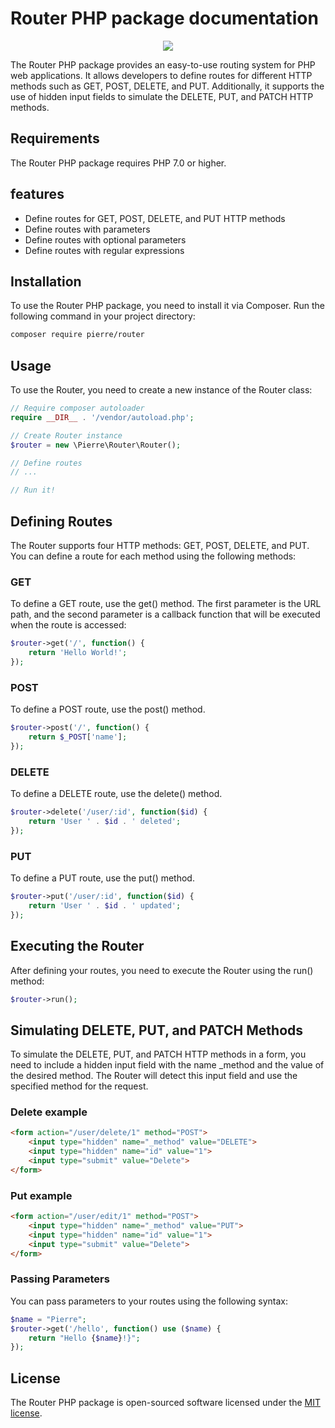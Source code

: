 # Router PHP package documentation

<p align="center">
  <a href="https://skillicons.dev">
    <img src="https://skillicons.dev/icons?i=php"/>
  </a>
</p>


The Router PHP package provides an easy-to-use routing system for PHP web applications. It allows developers to define routes for different HTTP methods such as GET, POST, DELETE, and PUT. Additionally, it supports the use of hidden input fields to simulate the DELETE, PUT, and PATCH HTTP methods.

## Requirements

The Router PHP package requires PHP 7.0 or higher.

## features

-   Define routes for GET, POST, DELETE, and PUT HTTP methods
-   Define routes with parameters
-   Define routes with optional parameters
-   Define routes with regular expressions

## Installation

To use the Router PHP package, you need to install it via Composer. Run the following command in your project directory:

```bash 
composer require pierre/router
```

## Usage

To use the Router, you need to create a new instance of the Router class:

```php
// Require composer autoloader
require __DIR__ . '/vendor/autoload.php';

// Create Router instance
$router = new \Pierre\Router\Router();

// Define routes
// ...

// Run it!
```

## Defining Routes

The Router supports four HTTP methods: GET, POST, DELETE, and PUT. You can define a route for each method using the following methods:

### GET
To define a GET route, use the get() method. The first parameter is the URL path, and the second parameter is a callback function that will be executed when the route is accessed:

```php
$router->get('/', function() {
    return 'Hello World!';
});
```

### POST

To define a POST route, use the post() method.

```php
$router->post('/', function() {
    return $_POST['name'];
});
```

### DELETE

To define a DELETE route, use the delete() method.

```php
$router->delete('/user/:id', function($id) {
    return 'User ' . $id . ' deleted';
});
```

### PUT

To define a PUT route, use the put() method.

```php
$router->put('/user/:id', function($id) {
    return 'User ' . $id . ' updated';
});
```

## Executing the Router

After defining your routes, you need to execute the Router using the run() method:

```php
$router->run();
```

## Simulating DELETE, PUT, and PATCH Methods

To simulate the DELETE, PUT, and PATCH HTTP methods in a form, you need to include a hidden input field with the name _method and the value of the desired method. The Router will detect this input field and use the specified method for the request.

### Delete example

```html
<form action="/user/delete/1" method="POST">
    <input type="hidden" name="_method" value="DELETE">
    <input type="hidden" name="id" value="1">
    <input type="submit" value="Delete">
</form>
```

### Put example

```html
<form action="/user/edit/1" method="POST">
    <input type="hidden" name="_method" value="PUT">
    <input type="hidden" name="id" value="1">
    <input type="submit" value="Delete">
</form>
```

### Passing Parameters

You can pass parameters to your routes using the following syntax:

```php
$name = "Pierre";
$router->get('/hello', function() use ($name) {
    return "Hello {$name}!}";
});
```

## License

The Router PHP package is open-sourced software licensed under the [MIT license](https://opensource.org/licenses/MIT).
